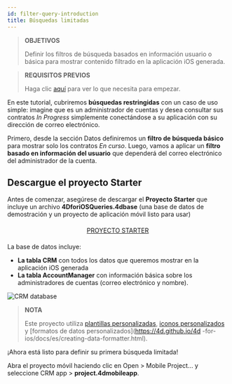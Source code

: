 ```yaml
---
id: filter-query-introduction
title: Búsquedas limitadas
---
```


> **OBJETIVOS**
> 
> Definir los filtros de búsqueda basados en información usuario o básica para mostrar contenido filtrado en la aplicación iOS generada.


> **REQUISITOS PREVIOS**
> 
> Haga clic [aquí](prerequisites.html) para ver lo que necesita para empezar.


En este tutorial, cubriremos **búsquedas restringidas** con un caso de uso simple: imagine que es un administrador de cuentas y desea consultar sus contratos *In Progress* simplemente conectándose a su aplicación con su dirección de correo electrónico.

Primero, desde la sección Datos definiremos un **filtro de búsqueda básico** para mostrar solo los contratos *En curso*. Luego, vamos a aplicar un **filtro basado en información del usuario** que dependerá del correo electrónico del administrador de la cuenta.

## Descargue el proyecto Starter

Antes de comenzar, asegúrese de descargar el **Proyecto Starter** que incluye un archivo **4DforiOSQueries.4dbase** (una base de datos de demostración y un proyecto de aplicación móvil listo para usar)

<div markdown="1" style="text-align: center; margin-top: 20px; margin-bottom: 20px">
<a class="button"
href="https://github.com/4d-go-mobile/tutorial-RestrictedQueries/releases/latest/download/tutorial-RestrictedQueries.zip">PROYECTO STARTER</a>
</div>

La base de datos incluye:

* **La tabla CRM** con todos los datos que queremos mostrar en la aplicación iOS generada
* **La tabla AccountManager** con información básica sobre los administradores de cuentas (correo electrónico y nombre).

![CRM database](assets/en/restricted-queries/CRMDatabase.png)

> **NOTA**
> 
> Este proyecto utiliza [plantillas personalizadas](https://4d.github.io/4d-for-ios/docs/en/creating-listform-templates.html), [iconos personalizados](https://4d.github.io/4d-for-ios/docs/en/using-icons.html) y [formatos de datos personalizados](https://4d.github.io/4d -for-ios/docs/es/creating-data-formatter.html).

¡Ahora está listo para definir su primera búsqueda limitada!

Abra el proyecto móvil haciendo clic en Open > Mobile Project... y seleccione CRM app > **project.4dmobileapp**.
